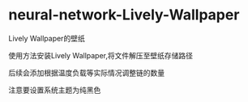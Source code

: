 # neural-network-Lively-Wallpaper
Lively Wallpaper的壁纸

使用方法安装Lively Wallpaper,将文件解压至壁纸存储路径

后续会添加根据温度负载等实际情况调整链的数量

注意要设置系统主题为纯黑色
